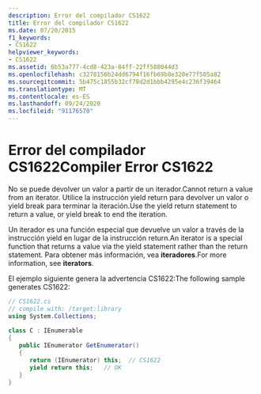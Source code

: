 ```yaml
---
description: Error del compilador CS1622
title: Error del compilador CS1622
ms.date: 07/20/2015
f1_keywords:
- CS1622
helpviewer_keywords:
- CS1622
ms.assetid: 6b53a777-4cd8-423a-84ff-22ff588044d3
ms.openlocfilehash: c3278156b24dd6794f16fb69b8e320e77f505a82
ms.sourcegitcommit: 5b475c1855b32cf78d2d1bbb4295e4c236f39464
ms.translationtype: MT
ms.contentlocale: es-ES
ms.lasthandoff: 09/24/2020
ms.locfileid: "91176570"
---
```

# <a name="compiler-error-cs1622"></a><span data-ttu-id="b5e75-103">Error del compilador CS1622</span><span class="sxs-lookup"><span data-stu-id="b5e75-103">Compiler Error CS1622</span></span>

<span data-ttu-id="b5e75-104">No se puede devolver un valor a partir de un iterador.</span><span class="sxs-lookup"><span data-stu-id="b5e75-104">Cannot return a value from an iterator.</span></span> <span data-ttu-id="b5e75-105">Utilice la instrucción yield return para devolver un valor o yield break para terminar la iteración.</span><span class="sxs-lookup"><span data-stu-id="b5e75-105">Use the yield return statement to return a value, or yield break to end the iteration.</span></span>  
  
 <span data-ttu-id="b5e75-106">Un iterador es una función especial que devuelve un valor a través de la instrucción yield en lugar de la instrucción return.</span><span class="sxs-lookup"><span data-stu-id="b5e75-106">An iterator is a special function that returns a value via the yield statement rather than the return statement.</span></span> <span data-ttu-id="b5e75-107">Para obtener más información, vea **iteradores**.</span><span class="sxs-lookup"><span data-stu-id="b5e75-107">For more information, see **iterators**.</span></span>  
  
 <span data-ttu-id="b5e75-108">El ejemplo siguiente genera la advertencia CS1622:</span><span class="sxs-lookup"><span data-stu-id="b5e75-108">The following sample generates CS1622:</span></span>  
  
```csharp  
// CS1622.cs  
// compile with: /target:library  
using System.Collections;  
  
class C : IEnumerable  
{  
   public IEnumerator GetEnumerator()  
   {  
      return (IEnumerator) this;  // CS1622  
      yield return this;   // OK  
   }  
}  
```
